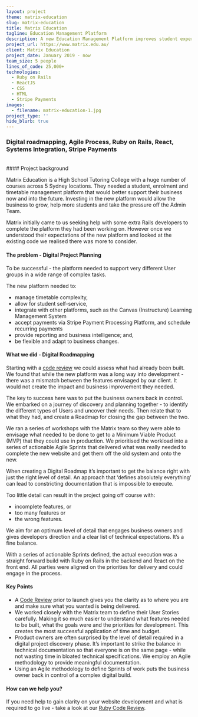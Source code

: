```yaml
---
layout: project
theme: matrix-education
slug: matrix-education
title: Matrix Education
tagline: Education Management Platform
description: A new Education Management Platform improves student experience, delivers business insights and supports a fast growing College.
project_url: https://www.matrix.edu.au/
client: Matrix Education
project_date: January 2019 - now
team_size: 5 people
lines_of_code: 25,000+
technologies:
  - Ruby on Rails
  - ReactJS
  - CSS
  - HTML
  - Stripe Payments
images:
  - filename: matrix-education-1.jpg
project_type: ''
hide_blurb: true
---
```


### Digital roadmapping, Agile Process, Ruby on Rails, React, Systems Integration, Stripe Payments

<br>
#### Project background

Matrix Education is a High School Tutoring College with a huge number of courses across 5 Sydney locations. They needed a student, enrolment and timetable management platform that would better support their business now and into the future. Investing in the new platform would allow the business to grow, help more students and take the pressure off the Admin Team.

Matrix initially came to us seeking help with some extra Rails developers to complete the platform they had been working on. However once we understood their expectations of the new platform and looked at the existing code we realised there was more to consider.

#### The problem - Digital Project Planning

To be successful - the platform needed to support very different User groups in a wide range of complex tasks.

The new platform needed to:

- manage timetable complexity,
- allow for student self-service,
- integrate with other platforms, such as the Canvas (Instructure) Learning Management System
- accept payments via Stripe Payment Processing Platform, and schedule recurring payments
- provide reporting and business intelligence; and,
- be flexible and adapt to business changes.

#### What we did - Digital Roadmapping

Starting with a [code review](/ruby-on-rails-code-review/) we could assess what had already been built. We found that while the new platform was a long way into development - there was a mismatch between the features envisaged by our client. It would not create the impact and business improvement they needed.

The key to success here was to put the business owners back in control. We embarked on a journey of discovery and planning together - to identify the different types of Users and uncover their needs. Then relate that to what they had, and create a Roadmap for closing the gap between the two.

We ran a series of workshops with the Matrix team so they were able to envisage what needed to be done to get to a Minimum Viable Product (MVP) that they could use in production. We prioritised the workload into a series of actionable Agile Sprints that delivered what was really needed to complete the new website and get them off the old system and onto the new.

When creating a Digital Roadmap it’s important to get the balance right with just the right level of detail. An approach that ‘defines absolutely everything’ can lead to constricting documentation that is impossible to execute.

Too little detail can result in the project going off course with:

- incomplete features, or
- too many features or
- the wrong features.

We aim for an optimum level of detail that engages business owners and gives developers direction and a clear list of technical expectations. It’s a fine balance.

With a series of actionable Sprints defined, the actual execution was a straight forward build with Ruby on Rails in the backend and React on the front end. All parties were aligned on the priorities for delivery and could engage in the process.

#### Key Points

- A [Code Review](/ruby-on-rails-code-review/) prior to launch gives you the clarity as to where you are and make sure what you wanted is being delivered.
- We worked closely with the Matrix team to define their User Stories carefully. Making it so much easier to understand what features needed to be built, what the goals were and the priorities for development. This creates the most successful application of time and budget.
- Product owners are often surprised by the level of detail required in a digital project discovery phase. It’s important to strike the balance in technical documentation so that everyone is on the same page - while not wasting time in bloated technical specifications. We employ an Agile methodology to provide meaningful documentation.
- Using an Agile methodology to define Sprints of work puts the business owner back in control of a complex digital build.

#### How can we help you?

If you need help to gain clarity on your website development and what is required to go live - take a look at our [Ruby Code Review](/ruby-on-rails-code-review/).

